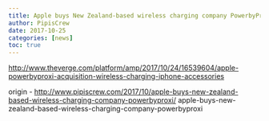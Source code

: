 ```yaml
---
title: Apple buys New Zealand-based wireless charging company PowerbyProxi
author: PipisCrew
date: 2017-10-25
categories: [news]
toc: true
---
```


http://www.theverge.com/platform/amp/2017/10/24/16539604/apple-powerbyproxi-acquisition-wireless-charging-iphone-accessories

origin - http://www.pipiscrew.com/2017/10/apple-buys-new-zealand-based-wireless-charging-company-powerbyproxi/ apple-buys-new-zealand-based-wireless-charging-company-powerbyproxi